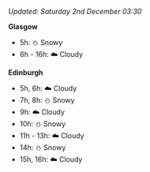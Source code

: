 *Updated: Saturday 2nd December 03:30*

**Glasgow**

* 5h: :snowman: Snowy
* 6h - 16h: :cloud: Cloudy

**Edinburgh**

* 5h, 6h: :cloud: Cloudy
* 7h, 8h: :snowman: Snowy
* 9h: :cloud: Cloudy
* 10h: :snowman: Snowy
* 11h - 13h: :cloud: Cloudy
* 14h: :snowman: Snowy
* 15h, 16h: :cloud: Cloudy
